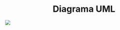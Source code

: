 
<h1 align='center'>Diagrama UML</h1>

[![](https://mermaid.ink/img/pako:eNptUsFuwjAM_ZUqJ6bBD_QwCW2XHYbQmHbqxSRuaym1KzdBG4x_X0ZbROlycp5f_J7tnIwVhyY31kPXvRBUCk3BWToXJHvHVsXFIPoWO7Lgs1Of_juPQSzo4uEGaSF2d1CHHi0Jw1BisQtKXGXN5ZaYPfc8Br3wugVFX8tHel0Kk5WJsqcqyQyVODaocqsJAdnh1AelIgT6LKpI8inHMXunvIEDVuBEXzmgMoaJMH7RnnQLFfG1k6h-Iu6o73cjB1jvYTF1FsHTEcYS_3ugbS2Mo_A1OcCr1c_TfDNzynyGc86s24LN0qR5NkAufYyLhcKEGhssTJ5ChyVEHwpT8DlRIVnYfbM1edCIS6MSq9rkJfgu3WLr0i6GjzWg518rY8tM?type=png)](https://mermaid.live/edit#pako:eNptUsFuwjAM_ZUqJ6bBD_QwCW2XHYbQmHbqxSRuaym1KzdBG4x_X0ZbROlycp5f_J7tnIwVhyY31kPXvRBUCk3BWToXJHvHVsXFIPoWO7Lgs1Of_juPQSzo4uEGaSF2d1CHHi0Jw1BisQtKXGXN5ZaYPfc8Br3wugVFX8tHel0Kk5WJsqcqyQyVODaocqsJAdnh1AelIgT6LKpI8inHMXunvIEDVuBEXzmgMoaJMH7RnnQLFfG1k6h-Iu6o73cjB1jvYTF1FsHTEcYS_3ugbS2Mo_A1OcCr1c_TfDNzynyGc86s24LN0qR5NkAufYyLhcKEGhssTJ5ChyVEHwpT8DlRIVnYfbM1edCIS6MSq9rkJfgu3WLr0i6GjzWg518rY8tM)